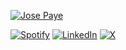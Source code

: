 [![Jose Paye](https://res.cloudinary.com/dbgmvvxa2/image/upload/v1737604542/portada_fo41e9.png)](https://josepaye.vercel.app)

[![Spotify](https://img.shields.io/badge/Spotify-1ED760?style=for-the-badge&logo=spotify&logoColor=white)](https://open.spotify.com/artist/3ZHU5AKrUmIPnCFfr82QER)
[![LinkedIn](https://img.shields.io/badge/LinkedIn-0077B5?style=for-the-badge&logo=linkedin&logoColor=white)](https://www.linkedin.com/in/zerok06/)
[![X](https://img.shields.io/badge/X-000000?style=for-the-badge&logo=x&logoColor=white)](https://x.com/ZkZerok)
